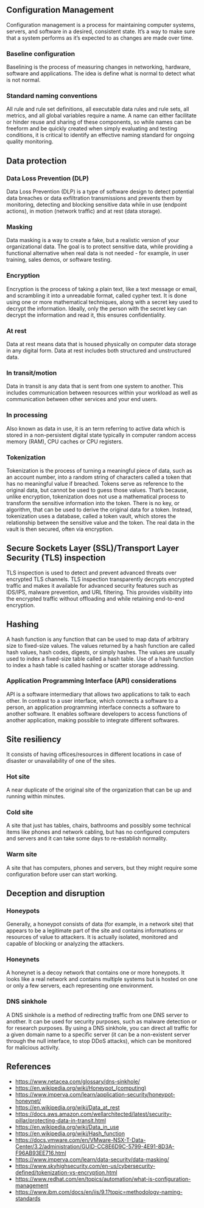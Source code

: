 ## Configuration Management
Configuration management is a process for maintaining computer systems, servers, and software in a desired, consistent state. It’s a way to make sure that a system performs as it’s expected to as changes are made over time.
### Baseline configuration
Baselining is the process of measuring changes in networking, hardware, software and applications. The idea is define what is normal to detect what is not normal.
### Standard naming conventions
All rule and rule set definitions, all executable data rules and rule sets, all metrics, and all global variables require a name. A name can either facilitate or hinder reuse and sharing of these components, so while names can be freeform and be quickly created when simply evaluating and testing conditions, it is critical to identify an effective naming standard for ongoing quality monitoring.

## Data protection

### Data Loss Prevention (DLP)
Data Loss Prevention (DLP) is a type of software design to detect potential data breaches or data exfiltration transmissions and prevents them by monitoring, detecting and blocking sensitive data while in use (endpoint actions), in motion (network traffic) and at rest (data storage).
### Masking
Data masking is a way to create a fake, but a realistic version of your organizational data. The goal is to protect sensitive data, while providing a functional alternative when real data is not needed - for example, in user training, sales demos, or software testing.
### Encryption
Encryption is the process of taking a plain text, like a text message or email, and scrambling it into a unreadable format, called cypher text. It is done using one or more mathematical techniques, along with a secret key used to decrypt the information. Ideally, only the person with the secret key can decrypt the information and read it, this ensures confidentiality.
### At rest
Data at rest means data that is housed physically on computer data storage in any digital form. Data at rest includes both structured and unstructured data.
### In transit/motion
Data in transit is any data that is sent from one system to another. This includes communication between resources within your workload as well as communication between other services and your end users.
### In processing
Also known as data in use, it is an term referring to active data which is stored in a non-persistent digital state typically in computer random access memory (RAM), CPU caches or CPU registers.
### Tokenization
Tokenization is the process of turning a meaningful piece of data, such as an account number, into a random string of characters called a token that has no meaningful value if breached. Tokens serve as reference to the original data, but cannot be used to guess those values. That’s because, unlike encryption, tokenization does not use a mathematical process to transform the sensitive information into the token. There is no key, or algorithm, that can be used to derive the original data for a token. Instead, tokenization uses a database, called a token vault, which stores the relationship between the sensitive value and the token. The real data in the vault is then secured, often via encryption.

## Secure Sockets Layer (SSL)/Transport Layer Security (TLS) inspection
TLS inspection is used to detect and prevent advanced threats over encrypted TLS channels. TLS inspection transparently decrypts encrypted traffic and makes it available for advanced security features such as IDS/IPS, malware prevention, and URL filtering. This provides visibility into the encrypted traffic without offloading and while retaining end-to-end encryption.

## Hashing
A hash function is any function that can be used to map data of arbitrary size to fixed-size values. The values returned by a hash function are called hash values, hash codes, digests, or simply hashes. The values are usually used to index a fixed-size table called a hash table. Use of a hash function to index a hash table is called hashing or scatter storage addressing.

### Application Programming Interface (API) considerations
API is a software intermediary that allows two applications to talk to each other. In contrast to a user interface, which connects a software to a person, an application programming interface connects a software to another software. It enables software developers to access functions of another application, making possible to integrate different softwares.


## Site resiliency
It consists of having offices/resources in different locations in case of disaster or unavailability of one of the sites.
### Hot site
A near duplicate of the original site of the organization that can be up and running within minutes.
### Cold site
A site that just has tables, chairs, bathrooms and possibly some technical items like phones and network cabling, but has no configured computers and servers and it can take some days to re-establish normality.
### Warm site
A site that has computers, phones and servers, but they might require some configuration before user can start working.

## Deception and disruption
### Honeypots
Generally, a honeypot consists of data (for example, in a network site) that appears to be a legitimate part of the site and contains informations or resources of value to attackers. It is actually isolated, monitored and capable of blocking or analyzing the attackers.
### Honeynets
A honeynet is a decoy network that contains one or more honeypots. It looks like a real network and contains multiple systems but is hosted on one or only a few servers, each representing one environment.
### DNS sinkhole
A DNS sinkhole is a method of redirecting traffic from one DNS server to another. It can be used for security purposes, such as malware detection or for research purposes. By using a DNS sinkhole, you can direct all traffic for a given domain name to a specific server (it can be a non-existent server through the null interface, to stop DDoS attacks), which can be monitored for malicious activity.

## References
- https://www.netacea.com/glossary/dns-sinkhole/
- https://en.wikipedia.org/wiki/Honeypot_(computing)
- https://www.imperva.com/learn/application-security/honeypot-honeynet/
- https://en.wikipedia.org/wiki/Data_at_rest
- https://docs.aws.amazon.com/wellarchitected/latest/security-pillar/protecting-data-in-transit.html
- https://en.wikipedia.org/wiki/Data_in_use
- https://en.wikipedia.org/wiki/Hash_function
- https://docs.vmware.com/en/VMware-NSX-T-Data-Center/3.2/administration/GUID-CC8E6D9C-5799-4E91-8D3A-F96AB93EE716.html
- https://www.imperva.com/learn/data-security/data-masking/
- https://www.skyhighsecurity.com/en-us/cybersecurity-defined/tokenization-vs-encryption.html
- https://www.redhat.com/en/topics/automation/what-is-configuration-management
- https://www.ibm.com/docs/en/iis/9.1?topic=methodology-naming-standards
